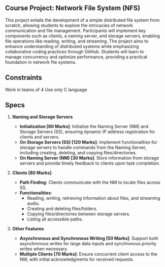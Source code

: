 ## **Course Project: Network File System (NFS)**  
This project entails the development of a simple distributed file system from scratch, allowing students to explore the intricacies of network communication and file management. Participants will implement key components such as clients, a naming server, and storage servers, enabling file operations like reading, writing, and streaming. The project aims to enhance understanding of distributed systems while emphasizing collaborative coding practices through GitHub. Students will learn to manage concurrency and optimize performance, providing a practical foundation in network file systems.

## Constraints
Work in teams of 4
Use only C language

## Specs

1. **Naming and Storage Servers**
   - **Initialization [60 Marks]**: Initialize the Naming Server (NM) and Storage Servers (SS), ensuring dynamic IP address registration for clients and servers.
   - **On Storage Servers (SS) [120 Marks]**: Implement functionalities for storage servers to handle commands from the Naming Server, including creating, deleting, and copying files/directories.
   - **On Naming Server (NM) [30 Marks]**: Store information from storage servers and provide timely feedback to clients upon task completion.

2. **Clients [80 Marks]**
   - **Path Finding**: Clients communicate with the NM to locate files across SS.
   - **Functionalities**:
     - Reading, writing, retrieving information about files, and streaming audio.
     - Creating and deleting files/folders.
     - Copying files/directories between storage servers.
     - Listing all accessible paths.

3. **Other Features**
   - **Asynchronous and Synchronous Writing [50 Marks]**: Support both asynchronous writes for large data inputs and synchronous priority writes when necessary.
   - **Multiple Clients [70 Marks]**: Ensure concurrent client access to the NM, with initial acknowledgments for received requests.
